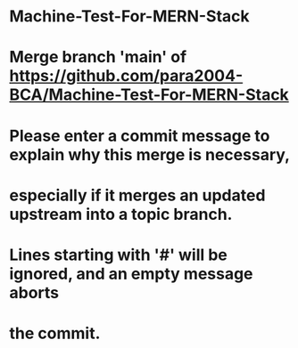 # Machine-Test-For-MERN-Stack
# Merge branch 'main' of https://github.com/para2004-BCA/Machine-Test-For-MERN-Stack
# Please enter a commit message to explain why this merge is necessary,
# especially if it merges an updated upstream into a topic branch.
#
# Lines starting with '#' will be ignored, and an empty message aborts
# the commit.

